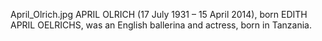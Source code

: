 April_Olrich.jpg APRIL OLRICH (17 July 1931 – 15 April 2014), born EDITH APRIL OELRICHS, was an English ballerina and actress, born in Tanzania.
